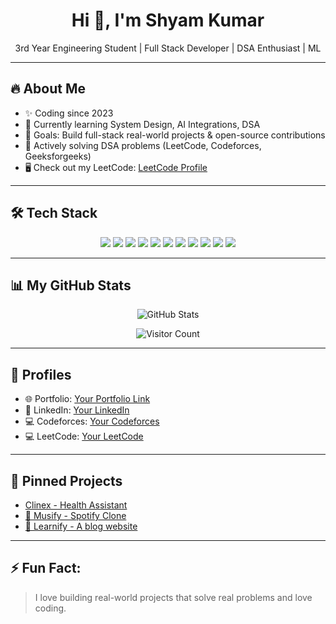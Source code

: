 <h1 align="center">Hi 👋, I'm Shyam Kumar</h1>

<p align="center">
  3rd Year Engineering Student | Full Stack Developer | DSA Enthusiast | ML
</p>

---

## 🔥 About Me

- ✨ Coding since 2023
- 🌱 Currently learning System Design, AI Integrations, DSA
- 🎯 Goals: Build full-stack real-world projects & open-source contributions
- 🎯 Actively solving DSA problems (LeetCode, Codeforces, Geeksforgeeks)
- 🖥️ Check out my LeetCode: [LeetCode Profile](https://leetcode.com/shyam2402)

---

## 🛠 Tech Stack

<p align="center">
  <img src="https://img.shields.io/badge/C++-00599C?style=for-the-badge&logo=cplusplus&logoColor=white" />
  <img src="https://img.shields.io/badge/HTML5-E34F26?style=for-the-badge&logo=html5&logoColor=white" />
  <img src="https://img.shields.io/badge/CSS3-1572B6?style=for-the-badge&logo=css3&logoColor=white" />
  <img src="https://img.shields.io/badge/JavaScript-F7DF1E?style=for-the-badge&logo=javascript&logoColor=black" />
  <img src="https://img.shields.io/badge/React-61DAFB?style=for-the-badge&logo=react&logoColor=black" />
  <img src="https://img.shields.io/badge/Node.js-339933?style=for-the-badge&logo=node.js&logoColor=white" />
  <img src="https://img.shields.io/badge/Express.js-000000?style=for-the-badge&logo=express&logoColor=white" />
  <img src="https://img.shields.io/badge/MongoDB-47A248?style=for-the-badge&logo=mongodb&logoColor=white" />
  <img src="https://img.shields.io/badge/Git-F05032?style=for-the-badge&logo=git&logoColor=white" />
  <img src="https://img.shields.io/badge/GitHub-181717?style=for-the-badge&logo=github&logoColor=white" />
  <img src="https://img.shields.io/badge/MySQL-4479A1?style=for-the-badge&logo=mysql&logoColor=white" />
</p>

---

## 📊 My GitHub Stats

<p align="center">
  <img src="https://github-readme-stats.vercel.app/api?username=shyam242&show_icons=true&theme=transparent" alt="GitHub Stats" />
</p>

<p align="center">
  <img src="https://komarev.com/ghpvc/?username=shyam242&style=flat-square&color=brightgreen" alt="Visitor Count" />
</p>

---

## 🔗 Profiles

- 🌐 Portfolio: [Your Portfolio Link](https://your-portfolio-link.vercel.app)
- 💼 LinkedIn: [Your LinkedIn](https://www.linkedin.com/in/shyam2402)
- 💻 Codeforces: [Your Codeforces](https://codeforces.com/profile/shyam2402)
- 💻 LeetCode: [Your LeetCode](https://leetcode.com/shyam2402)

---

## 📌 Pinned Projects

- [ Clinex - Health Assistant](https://github.com/YOUR_REPO)
- [🎵 Musify - Spotify Clone](https://github.com/YOUR_REPO)
- [📱 Learnify - A blog website](https://github.com/YOUR_REPO)

---

## ⚡ Fun Fact:
> I love building real-world projects that solve real problems and love coding.

